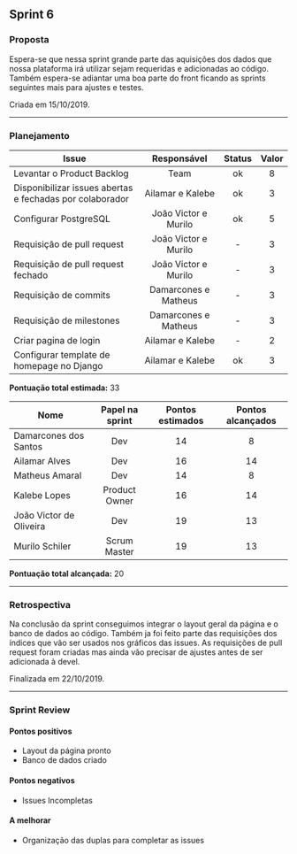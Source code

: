 ## Sprint 6

### Proposta

Espera-se que nessa sprint grande parte das aquisições dos dados que nossa plataforma irá utilizar sejam requeridas e 
adicionadas ao código. Também espera-se adiantar uma boa parte do front ficando as sprints seguintes mais para ajustes e 
testes.

Criada em 15/10/2019. 

---

### Planejamento

**Issue** |**Responsável**| **Status** | **Valor** 
----------|:-------------:|:----------:|:---------:
Levantar o Product Backlog  | Team | ok | 8
Disponibilizar issues abertas e fechadas por colaborador | Ailamar e Kalebe | ok | 3
Configurar PostgreSQL | João Victor e Murilo | ok | 5
Requisição de pull request |  João Victor e Murilo | - | 3
Requisição de pull request fechado |  João Victor e Murilo | - | 3
Requisição de commits | Damarcones e Matheus | - | 3
Requisição de milestones | Damarcones e Matheus | - | 3
Criar pagina de login | Ailamar e Kalebe | - | 2
Configurar template de homepage no Django | Ailamar e Kalebe | ok | 3


**Pontuação total estimada:** 33


**Nome** | **Papel na sprint** | **Pontos estimados** | **Pontos alcançados**
---------|:-------------------:| :------------------: | :-------------------:
Damarcones dos Santos | Dev | 14 | 8
Ailamar Alves  | Dev | 16 | 14
Matheus Amaral | Dev | 14 | 8
Kalebe Lopes  | Product Owner | 16 | 14
João Victor de Oliveira | Dev | 19 | 13
Murilo Schiler  | Scrum Master | 19 | 13


**Pontuação total alcançada:** 20

---

### Retrospectiva

Na conclusão da sprint conseguimos integrar o layout geral da página e o banco de dados ao código. Também ja foi feito parte das requisições dos índices que vão ser usados nos gráficos das issues. As requisições de pull request foram criadas mas ainda vão precisar de ajustes antes de ser adicionada à devel.

Finalizada em 22/10/2019.

----

### Sprint Review

#### Pontos positivos
* Layout da página pronto
* Banco de dados criado

#### Pontos negativos
* Issues Incompletas

#### A melhorar
* Organização das duplas para completar as issues
